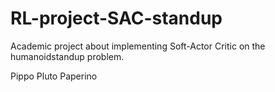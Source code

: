 # RL-project-SAC-standup
Academic project about implementing Soft-Actor Critic on the humanoidstandup problem.

Pippo
Pluto
Paperino

